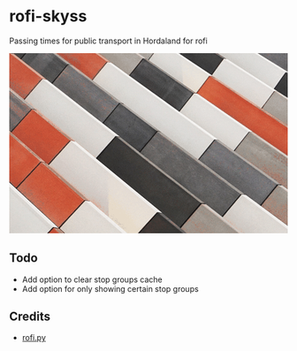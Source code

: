 # rofi-skyss
Passing times for public transport in Hordaland for rofi

![Demo of rofi-skyss](demo.gif)

## Todo
- Add option to clear stop groups cache
- Add option for only showing certain stop groups

## Credits
- [rofi.py](https://github.com/bcbnz/python-rofi)
